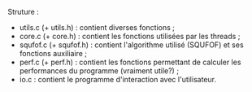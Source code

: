 Struture :
- utils.c (+ utils.h) : contient diverses fonctions ;
- core.c (+ core.h) : contient les fonctions utilisées par les threads ;
- squfof.c (+ squfof.h) : contient l'algorithme utilisé (SQUFOF) et ses fonctions auxiliaire ;
- perf.c (+ perf.h) : contient les fonctions permettant de calculer les performances du programme (vraiment utile?) ;
- io.c : contient le programme d'interaction avec l'utilisateur.
